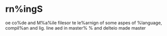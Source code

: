 # rn%ingS
oe co%de and M%a%ile filesor te le%arnign of some aspes of %language, compil%an and lig.
line aed in master%
% and delteio made master
